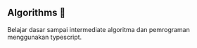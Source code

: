 ## Algorithms 👾

Belajar dasar sampai intermediate algoritma dan pemrograman menggunakan typescript.